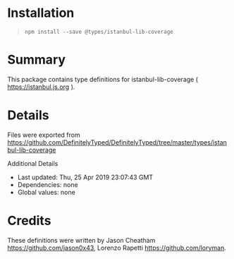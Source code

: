 # Installation

> `npm install --save @types/istanbul-lib-coverage`

# Summary

This package contains type definitions for istanbul-lib-coverage ( https://istanbul.js.org ).

# Details

Files were exported from https://github.com/DefinitelyTyped/DefinitelyTyped/tree/master/types/istanbul-lib-coverage

Additional Details

-   Last updated: Thu, 25 Apr 2019 23:07:43 GMT
-   Dependencies: none
-   Global values: none

# Credits

These definitions were written by Jason Cheatham <https://github.com/jason0x43>, Lorenzo Rapetti <https://github.com/loryman>.
